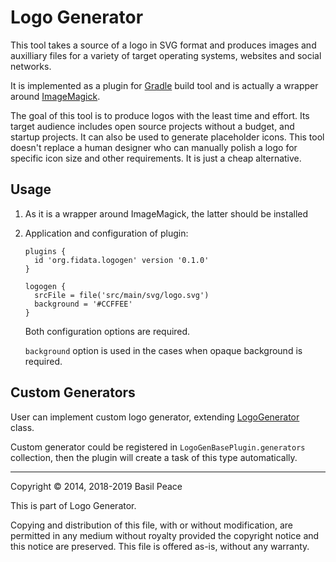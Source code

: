 Logo Generator
==============

This tool takes a source of a logo in SVG format
and produces images and auxilliary files
for a variety of target operating systems, websites and social networks.

It is implemented as a plugin
for [Gradle](https://gradle.org) build tool
and is actually a wrapper
around [ImageMagick](https://www.imagemagick.org/).

The goal of this tool is to produce logos
with the least time and effort.
Its target audience includes open source projects without a budget,
and startup projects.
It can also be used to generate placeholder icons.
This tool doesn't replace a human designer
who can manually polish a logo for specific icon size
and other requirements. It is just a cheap alternative.

Usage
-----

1.  As it is a wrapper around ImageMagick,
    the latter should be installed

2.  Application and configuration of plugin:

    ```
    plugins {
      id 'org.fidata.logogen' version '0.1.0'
    }

    logogen {
      srcFile = file('src/main/svg/logo.svg')
      background = '#CCFFEE'
    }
    ```

    Both configuration options are required.

    `background` option is used in the cases
    when opaque background is required.

Custom Generators
-----------------

User can implement custom logo generator, extending
[LogoGenerator](src/main/groovy/org/fidata/logogen/generators/LogoGenerator.groovy)
class.

Custom generator could be registered in `LogoGenBasePlugin.generators`
collection, then the plugin
will create a task of this type automatically.


------------------------------------------------------------------------
Copyright © 2014, 2018-2019  Basil Peace

This is part of Logo Generator.

Copying and distribution of this file, with or without modification,
are permitted in any medium without royalty provided the copyright
notice and this notice are preserved.  This file is offered as-is,
without any warranty.
